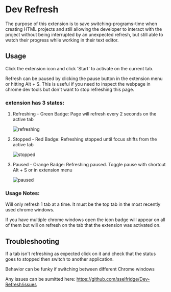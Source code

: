 # Dev Refresh

The purpose of this extension is to save switching-programs-time when creating HTML projects and still allowing the developer to interact with the project without being interrupted by an unexpected refresh, but still able to watch their progress while working in their text editor.

## Usage

Click the extension icon and click 'Start' to activate on the current tab.  

Refresh can be paused by clicking the pause button in the extension menu or hitting Alt + S.  This is useful if you need to inspect the webpage in chrome dev tools but don't want to stop refreshing this page.

### extension has 3 states:

1. Refreshing - Green Badge: Page will refresh every 2 seconds on the active tab

      ![refreshing](https://user-images.githubusercontent.com/44272343/56481116-3f25c500-6472-11e9-84c4-c49a25fd497c.png)

2. Stopped - Red Badge: Refreshing stopped until focus shifts from the active tab

      ![stopped](https://user-images.githubusercontent.com/44272343/56481118-3f25c500-6472-11e9-8025-46b189bf0d3a.png)

3. Paused - Orange Badge: Refreshing paused.  Toggle pause with shortcut Alt + S or in extension menu

      ![paused](https://user-images.githubusercontent.com/44272343/56481115-3e8d2e80-6472-11e9-86db-6620ed419ea5.png)

### Usage Notes:
Will only refresh 1 tab at a time.  It must be the top tab in the most recently used chrome windows.

If you have multiple chrome windows open the icon badge will appear on all of them but will on refresh on the tab that the extension was activated on.

## Troubleshooting

If a tab isn't refreshing as expected click on it and check that the status goes to stopped then switch to another application.

Behavior can be funky if switching between different Chrome windows


Any issues can be sumitted here: https://github.com/sselfridge/Dev-Refresh/issues
